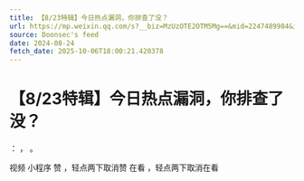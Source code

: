 ```yaml
---
title: 【8/23特辑】今日热点漏洞，你排查了没？
url: https://mp.weixin.qq.com/s?__biz=MzUzOTE2OTM5Mg==&mid=2247489984&idx=1&sn=064d9589871f024f32fb7c48c8402b8c
source: Doonsec's feed
date: 2024-08-24
fetch_date: 2025-10-06T18:00:21.420378
---
```


# 【8/23特辑】今日热点漏洞，你排查了没？

：
，
。

视频
小程序
赞
，轻点两下取消赞
在看
，轻点两下取消在看